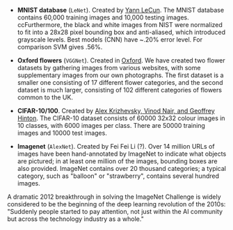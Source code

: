 - **MNIST database** (`LeNet`). Created by [Yann LeCun](http://yann.lecun.com/exdb/mnist/). 
The MNIST database contains 60,000 training images and 10,000 testing images.
ccFurthermore, the black and white images from NIST were normalized to fit 
into a 28x28 pixel bounding box and anti-aliased, which introduced grayscale 
levels. Best models (CNN) have ~.20% error level. For comparison SVM gives .56%.

- **Oxford flowers** (`VGGNet`). Created in [Oxford](http://www.robots.ox.ac.uk/~vgg/data/flowers/).
We have created two flower datasets by gathering images from various websites, 
with some supplementary images from our own photographs. The first dataset is a 
smaller one consisting of 17 different flower categories, and the second dataset 
is much larger, consisting of 102 different categories of flowers common to the UK.

- **CIFAR-10/100**. Created by [Alex Krizhevsky, Vinod Nair, and Geoffrey Hinton](https://www.cs.toronto.edu/~kriz/cifar.html).
The CIFAR-10 dataset consists of 60000 32x32 colour images in 10 classes, with 6000 images per class. 
There are 50000 training images and 10000 test images. 

- **Imagenet** (`AlexNet`). Created by Fei Fei Li (?). Over 14 million URLs of images have been hand-annotated by ImageNet 
to indicate what objects are pictured; in at least one million of the images, bounding boxes are also provided.
ImageNet contains over 20 thousand categories; a typical category, such as "balloon" or "strawberry", 
contains several hundred images. 

A dramatic 2012 breakthrough in solving the ImageNet Challenge is widely considered to be the beginning of 
the deep learning revolution of the 2010s: "Suddenly people started to pay attention, not just within the 
AI community but across the technology industry as a whole."